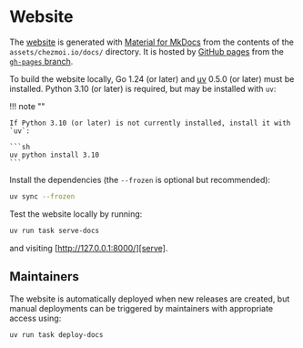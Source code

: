 # Website

The [website][website] is generated with [Material for MkDocs][material] from
the contents of the `assets/chezmoi.io/docs/` directory. It is hosted by
[GitHub pages][pages] from the [`gh-pages` branch][branch].

To build the website locally, Go 1.24 (or later) and [uv][uv] 0.5.0 (or later)
must be installed. Python 3.10 (or later) is required, but may be installed with
`uv`:

!!! note ""

    If Python 3.10 (or later) is not currently installed, install it with `uv`:

    ```sh
    uv python install 3.10
    ```

Install the dependencies (the `--frozen` is optional but recommended):

```sh
uv sync --frozen
```

Test the website locally by running:

```sh
uv run task serve-docs
```

and visiting [http://127.0.0.1:8000/][serve].

## Maintainers

The website is automatically deployed when new releases are created, but manual
deployments can be triggered by maintainers with appropriate access using:

```sh
uv run task deploy-docs
```

[website]: https://chezmoi.io
[material]: https://squidfunk.github.io/mkdocs-material/
[pages]: https://pages.github.com/
[branch]: https://github.com/twpayne/chezmoi/tree/gh-pages
[uv]: https://docs.astral.sh/uv/getting-started/installation/
[serve]: http://127.0.0.1:8000/
